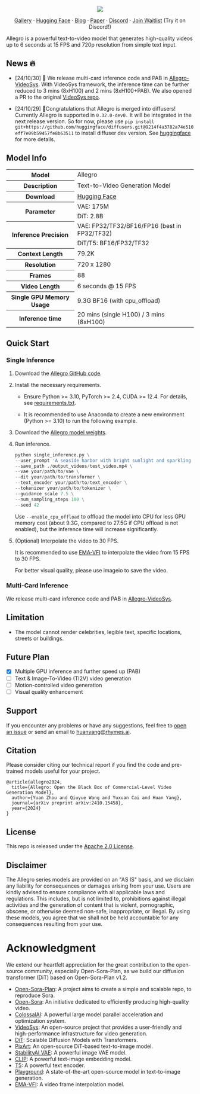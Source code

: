 <p align="center">
<img src="https://github.com/rhymes-ai/Allegro/blob/main/assets/banner_white.gif"/>
</p>

<p align="center">
 <a href="https://rhymes.ai/allegro_gallery" target="_blank"> Gallery</a> · <a href="https://huggingface.co/rhymes-ai/Allegro" target="_blank">Hugging Face</a> · <a href="https://rhymes.ai/blog-details/allegro-advanced-video-generation-model" target="_blank">Blog</a> · <a href="https://arxiv.org/abs/2410.15458" target="_blank">Paper</a> · <a href="https://discord.com/invite/u8HxU23myj" target="_blank">Discord</a>  · <a href="https://docs.google.com/forms/d/e/1FAIpQLSfq4Ez48jqZ7ncI7i4GuL7UyCrltfdtrOCDnm_duXxlvh5YmQ/viewform" target="_blank">Join Waitlist</a> (Try it on Discord!) 
</p> 
Allegro is a powerful text-to-video model that generates high-quality videos up to 6 seconds at 15 FPS and 720p resolution from simple text input.

## News 🔥
 - [24/10/30] 🚀 We release multi-card inference code and PAB in [Allegro-VideoSys](https://github.com/nightsnack/Allegro-VideoSys). With VideoSys framework, the inference time can be further reduced to 3 mins (8xH100) and 2 mins (8xH100+PAB). We also opened a PR to the original [VideoSys repo](https://github.com/NUS-HPC-AI-Lab/VideoSys).

 - [24/10/29] 🎉Congratulations that Allegro is merged into diffusers! Currently Allegro is supported in `0.32.0-dev0.` It will be integrated in the next release version. So for now, please use `pip install git+https://github.com/huggingface/diffusers.git@9214f4a3782a74e510eff7e09b59457fe8b63511` to install diffuser dev version. See [huggingface](https://huggingface.co/rhymes-ai/Allegro) for more details.




## Model Info
<table>
  <tr>
    <th>Model</th>
    <td>Allegro</td>
  </tr>
  <tr>
    <th>Description</th>
    <td>Text-to-Video Generation Model</td>
  </tr>
 <tr>
    <th>Download</th>
    <td><a href="https://huggingface.co/rhymes-ai/Allegro">Hugging Face</a></td>
</tr>
  <tr>
    <th rowspan="2">Parameter</th>
    <td>VAE: 175M</td>
  </tr>
  <tr>
    <td>DiT: 2.8B</td>
  </tr>
  <tr>
    <th rowspan="2">Inference Precision</th>
    <td>VAE: FP32/TF32/BF16/FP16 (best in FP32/TF32)</td>
  </tr>
  <tr>
    <td>DiT/T5: BF16/FP32/TF32</td>
  </tr>
  <tr>
    <th>Context Length</th>
    <td>79.2K</td>
  </tr>
  <tr>
    <th>Resolution</th>
    <td>720 x 1280</td>
  </tr>
  <tr>
    <th>Frames</th>
    <td>88</td>
  </tr>
  <tr>
    <th>Video Length</th>
    <td>6 seconds @ 15 FPS</td>
  </tr>
  <tr>
    <th>Single GPU Memory Usage</th>
    <td>9.3G BF16 (with cpu_offload)</td>
  </tr>
    <tr>
    <th>Inference time</th>
    <td>20 mins (single H100) / 3 mins (8xH100)</td>
  </tr>
</table>

## Quick Start
### Single Inference
1. Download the [Allegro GitHub code](https://github.com/rhymes-ai/Allegro).
   
2. Install the necessary requirements.
   
   - Ensure Python >= 3.10, PyTorch >= 2.4, CUDA >= 12.4. For details, see [requirements.txt](https://github.com/rhymes-ai/Allegro/blob/main/requirements.txt).  
    
   - It is recommended to use Anaconda to create a new environment (Python >= 3.10) to run the following example.  
   
3. Download the [Allegro model weights](https://huggingface.co/rhymes-ai/Allegro).
   
4. Run inference.
   
    ```python
    python single_inference.py \
    --user_prompt 'A seaside harbor with bright sunlight and sparkling seawater, with many boats in the water. From an aerial view, the boats vary in size and color, some moving and some stationary. Fishing boats in the water suggest that this location might be a popular spot for docking fishing boats.' \
    --save_path ./output_videos/test_video.mp4 \
    --vae your/path/to/vae \
    --dit your/path/to/transformer \
    --text_encoder your/path/to/text_encoder \
    --tokenizer your/path/to/tokenizer \
    --guidance_scale 7.5 \
    --num_sampling_steps 100 \
    --seed 42
    ```
  
    Use `--enable_cpu_offload` to offload the model into CPU for less GPU memory cost (about 9.3G, compared to 27.5G if CPU offload is not enabled), but the inference time will increase significantly.

5. (Optional) Interpolate the video to 30 FPS.

    It is recommended to use [EMA-VFI](https://github.com/MCG-NJU/EMA-VFI) to interpolate the video from 15 FPS to 30 FPS.
  
    For better visual quality, please use imageio to save the video.

### Multi-Card Inference
We release multi-card inference code and PAB in [Allegro-VideoSys](https://github.com/nightsnack/Allegro-VideoSys). 

## Limitation
- The model cannot render celebrities, legible text, specific locations, streets or buildings.

## Future Plan
- [x] Multiple GPU inference and further speed up (PAB)
- [ ] Text & Image-To-Video (TI2V) video generation
- [ ] Motion-controlled video generation
- [ ] Visual quality enhancement

## Support
If you encounter any problems or have any suggestions, feel free to [open an issue](https://github.com/rhymes-ai/Allegro/issues/new) or send an email to huanyang@rhymes.ai. 

## Citation
Please consider citing our technical report if you find the code and pre-trained models useful for your project.

```
@article{allegro2024,
  title={Allegro: Open the Black Box of Commercial-Level Video Generation Model},
  author={Yuan Zhou and Qiuyue Wang and Yuxuan Cai and Huan Yang},
  journal={arXiv preprint arXiv:2410.15458},
  year={2024}
}
```

## License
This repo is released under the [Apache 2.0 License](https://github.com/rhymes-ai/Allegro/blob/main/LICENSE.txt).

## Disclaimer

The Allegro series models are provided on an "AS IS" basis, and we disclaim any liability for consequences or damages arising from your use. Users are kindly advised to ensure compliance with all applicable laws and regulations. This includes, but is not limited to, prohibitions against illegal activities and the generation of content that is violent, pornographic, obscene, or otherwise deemed non-safe, inappropriate, or illegal. By using these models, you agree that we shall not be held accountable for any consequences resulting from your use.

# Acknowledgment
We extend our heartfelt appreciation for the great contribution to the open-source community, especially Open-Sora-Plan, as we build our diffusion transformer (DiT) based on Open-Sora-Plan v1.2.
- [Open-Sora-Plan](https://github.com/PKU-YuanGroup/Open-Sora-Plan): A project aims to create a simple and scalable repo, to reproduce Sora.
- [Open-Sora](https://github.com/hpcaitech/Open-Sora): An initiative dedicated to efficiently producing high-quality video.
- [ColossalAI](https://github.com/hpcaitech/ColossalAI): A powerful large model parallel acceleration and optimization system.
- [VideoSys](https://github.com/NUS-HPC-AI-Lab/VideoSys): An open-source project that provides a user-friendly and high-performance infrastructure for video generation. 
- [DiT](https://github.com/facebookresearch/DiT): Scalable Diffusion Models with Transformers.
- [PixArt](https://github.com/PixArt-alpha/PixArt-alpha): An open-source DiT-based text-to-image model.
- [StabilityAI VAE](https://huggingface.co/stabilityai/sd-vae-ft-mse-original): A powerful image VAE model.
- [CLIP](https://github.com/openai/CLIP): A powerful text-image embedding model.
- [T5](https://github.com/google-research/text-to-text-transfer-transformer): A powerful text encoder.
- [Playground](https://playground.com/blog/playground-v2-5): A state-of-the-art open-source model in text-to-image generation.
- [EMA-VFI](https://github.com/MCG-NJU/EMA-VFI): A video frame interpolation model.
